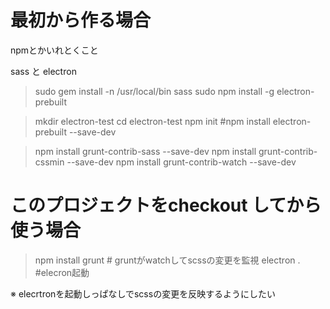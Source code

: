 # 最初から作る場合

npmとかいれとくこと

sass と electron
> sudo gem install -n /usr/local/bin sass
> sudo npm install -g electron-prebuilt

> mkdir electron-test
> cd electron-test
> npm init
> #npm install electron-prebuilt --save-dev

> npm install grunt-contrib-sass --save-dev
> npm install grunt-contrib-cssmin --save-dev
> npm install grunt-contrib-watch --save-dev

# このプロジェクトをcheckout してから使う場合

> npm install
> grunt # gruntがwatchしてscssの変更を監視
> electron . #elecron起動

※ elecrtronを起動しっぱなしでscssの変更を反映するようにしたい
